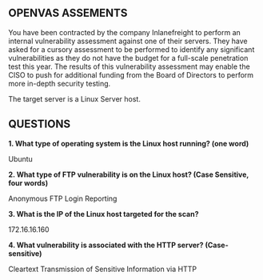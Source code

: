 ## OPENVAS ASSEMENTS

You have been contracted by the company Inlanefreight to perform an internal vulnerability assessment against one of their servers. They have asked for a cursory assessment to be performed to identify any significant vulnerabilities as they do not have the budget for a full-scale penetration test this year. The results of this vulnerability assessment may enable the CISO to push for additional funding from the Board of Directors to perform more in-depth security testing.

The target server is a Linux Server host.


## QUESTIONS



**1. What type of operating system is the Linux host running? (one word)**

Ubuntu

**2. What type of FTP vulnerability is on the Linux host? (Case Sensitive, four words)**

Anonymous FTP Login Reporting

**3. What is the IP of the Linux host targeted for the scan?**

172.16.16.160

**4. What vulnerability is associated with the HTTP server? (Case-sensitive)**

Cleartext Transmission of Sensitive Information via HTTP
